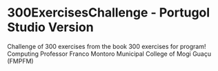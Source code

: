 # 300ExercisesChallenge - Portugol Studio Version
 Challenge of 300 exercises from the book 300 exercises for program! Computing Professor Franco Montoro Municipal College of Mogi Guaçu (FMPFM)
